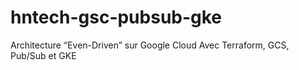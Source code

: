 # hntech-gsc-pubsub-gke
Architecture “Even-Driven” sur Google Cloud Avec Terraform, GCS, Pub/Sub et GKE
